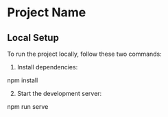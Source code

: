 # Project Name

## Local Setup

To run the project locally, follow these two commands:

1. Install dependencies:

npm install

2. Start the development server:

npm run serve
